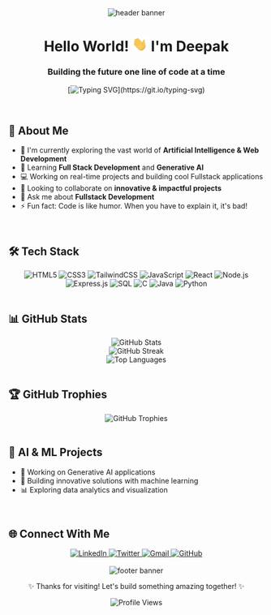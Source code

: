 <!-- Header Banner -->
<div align="center">
  <img src="https://capsule-render.vercel.app/api?type=waving&color=gradient&height=200&section=header&text=Deepak%20A&fontSize=80&fontAlignY=35&animation=fadeIn&fontColor=white" alt="header banner" />
</div>

<h1 align="center">Hello World! <img src="https://raw.githubusercontent.com/ABSphreak/ABSphreak/master/gifs/Hi.gif" width="30px"> I'm Deepak</h1>
<h3 align="center">Building the future one line of code at a time</h3>

<div align="center">
  
[![Typing SVG](https://readme-typing-svg.herokuapp.com?font=Fira+Code&pause=1000&center=true&vCenter=true&width=435&lines=Welcome+to+my+GitHub!;Full+Stack+Developer;AI+Enthusiast;Problem+Solver;)](https://git.io/typing-svg)
  
</div>

<br>

## 💫 About Me

- 🔭 I'm currently exploring the vast world of **Artificial Intelligence & Web Development**
- 🌱 Learning **Full Stack Development** and **Generative AI**
- 💻 Working on real-time projects and building cool Fullstack applications
- 👯 Looking to collaborate on **innovative & impactful projects**
- 💬 Ask me about **Fullstack Development**
- ⚡ Fun fact: Code is like humor. When you have to explain it, it's bad!

<br>

## 🛠️ Tech Stack

<div align="center">
  
  <!-- Frontend -->
  <img src="https://img.shields.io/badge/HTML5-E34F26?style=for-the-badge&logo=html5&logoColor=white" alt="HTML5" />
  <img src="https://img.shields.io/badge/CSS3-1572B6?style=for-the-badge&logo=css3&logoColor=white" alt="CSS3" />
  <img src="https://img.shields.io/badge/Tailwind_CSS-38B2AC?style=for-the-badge&logo=tailwind-css&logoColor=white" alt="TailwindCSS" />
  <img src="https://img.shields.io/badge/JavaScript-F7DF1E?style=for-the-badge&logo=javascript&logoColor=black" alt="JavaScript" />
  <img src="https://img.shields.io/badge/React-20232A?style=for-the-badge&logo=react&logoColor=61DAFB" alt="React" />
  
  <!-- Backend -->
  <img src="https://img.shields.io/badge/Node.js-339933?style=for-the-badge&logo=nodedotjs&logoColor=white" alt="Node.js" />
  <img src="https://img.shields.io/badge/Express.js-000000?style=for-the-badge&logo=express&logoColor=white" alt="Express.js" />
  <img src="https://img.shields.io/badge/MySQL-005C84?style=for-the-badge&logo=mysql&logoColor=white" alt="SQL" />
  
  <!-- Programming Languages -->
  <img src="https://img.shields.io/badge/C-00599C?style=for-the-badge&logo=c&logoColor=white" alt="C" />
  <img src="https://img.shields.io/badge/Java-ED8B00?style=for-the-badge&logo=java&logoColor=white" alt="Java" />
  <img src="https://img.shields.io/badge/Python-3776AB?style=for-the-badge&logo=python&logoColor=white" alt="Python" />
</div>

<br>

## 📊 GitHub Stats

<div align="center">
  <img src="https://github-readme-stats.vercel.app/api?username=A-Deepak1610&theme=tokyonight&hide_border=true&include_all_commits=false&count_private=true" alt="GitHub Stats" />
  <br>
  <img src="https://github-readme-streak-stats.herokuapp.com/?user=A-Deepak1610&theme=tokyonight&hide_border=true" alt="GitHub Streak" />
  <br>
  <img src="https://github-readme-stats.vercel.app/api/top-langs/?username=A-Deepak1610&theme=tokyonight&hide_border=true&include_all_commits=false&count_private=true&layout=compact" alt="Top Languages" />
</div>

<br>

## 🏆 GitHub Trophies
<div align="center">
  <img src="https://github-profile-trophy.vercel.app/?username=A-Deepak1610&theme=tokyonight&no-frame=true&no-bg=false&margin-w=4" alt="GitHub Trophies" />
</div>

<br>

## 🔮 AI & ML Projects

- 🤖 Working on Generative AI applications
- 🧠 Building innovative solutions with machine learning
- 📊 Exploring data analytics and visualization

<br>

## 🌐 Connect With Me

<div align="center">
  <a href="https://linkedin.com/in/your-linkedin" target="_blank">
    <img src="https://img.shields.io/badge/LinkedIn-0077B5?style=for-the-badge&logo=linkedin&logoColor=white" alt="LinkedIn" />
  </a>
  <a href="https://twitter.com/your-twitter" target="_blank">
    <img src="https://img.shields.io/badge/Twitter-1DA1F2?style=for-the-badge&logo=twitter&logoColor=white" alt="Twitter" />
  </a>
  <a href="mailto:deepakarukutti@gmail.com">
    <img src="https://img.shields.io/badge/Gmail-D14836?style=for-the-badge&logo=gmail&logoColor=white" alt="Gmail" />
  </a>
  <a href="https://github.com/A-Deepak1610" target="_blank">
    <img src="https://img.shields.io/badge/GitHub-100000?style=for-the-badge&logo=github&logoColor=white" alt="GitHub" />
  </a>
</div>

<br>

<!-- Footer -->
<div align="center">
  <img src="https://capsule-render.vercel.app/api?type=waving&color=gradient&height=100&section=footer" alt="footer banner" />
  <br>
  <p>✨ Thanks for visiting! Let's build something amazing together! ✨</p>
  <img src="https://komarev.com/ghpvc/?username=A-Deepak1610&label=Profile%20Views&color=0e75b6&style=flat" alt="Profile Views" />
</div>
